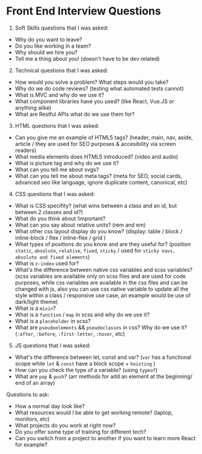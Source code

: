 # Front End Interview Questions

1. Soft Skills questions that I was asked:
 
 - Why do you want to leave?
 - Do you like working in a team?
 - Why should we hire you?
 - Tell me a thing about you! (doesn't have to be dev related) 

2. Technical questions that I was asked:

 - How would you solve a problem? What steps would you take?
 - Why do we do code reviews? (testing what automated tests cannot) 
 - What is MVC and why do we use it?
 - What component libraries have you used? (like React, Vue.JS or anything alike) 
 - What are Restful APIs what do we use them for?

3. HTML questions that I was asked:

 - Can you give me an example of HTML5 tags? (header, main, nav, aside, article / they are used for SEO purposes & accesibility via screen readers) 
 - What media elements does HTML5 introduced? (video and audio)
 - What is picture tag and why do we use it?
 - What can you tell me about svgs?
 - What can you tell me about meta tags? (meta for SEO, social cards, advanced seo like language, ignore duplicate content, canonical, etc)

4. CSS questions that I was asked:

 - What is CSS specifity? (what wins between a class and an id, but between 2 classes and id?)
 - What do you think about !important? 
 - What can you say about relative units? (rem and em)
 - What other css layout display do you know? (display: table / block / inline-block / flex / inline-flex  / grid ) 
 - What types of positions do you know and are they useful for? (position `static`, `absolute`, `relative`, `fixed`, `sticky` / used for `sticky navs, absolute and fixed elements`) 
 - What is `z-index` used for?
 - What's the difference between native css variables and scss variables? (scss variables are available only on scss files and are used for code purposes, while css variables are available in the css files and can be changed with js, also you can use css native variable to update all the style within a class / responsive use case, an example would be use of dark/light theme)
 - What is a `mixin`?
 - What is a `function` / `map` in scss and why do we use it?
 - What is a `placeholder` in scss?
 - What are `pseudoelements` && `pseudoclasses` in css? Why do we use it? (`:after`, `:before`, `:first-letter`, `:hover`, etc)

5. JS questions that I was asked:

 - What's the difference between let, const and var? (`var` has a functional scope while `let` & `const` have a block scope + `hoisting` )
 - How can you check the type of a variable? (using `typeof`)
 - What are `pop` & `push`? (arr methods for add an element at the beginning/ end of an array)

Questions to ask:
 - How a normal day look like?
 - What resources would I be able to get working remote? (laptop, monitors, etc)
 - What projects do you work at right now?
 - Do you offer some type of training for different tech?
 - Can you switch from a project to another if you want to learn more React for example?